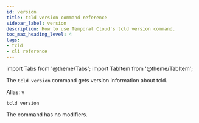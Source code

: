 ```yaml
---
id: version
title: tcld version command reference
sidebar_label: version
description: How to use Temporal Cloud's tcld version command.
toc_max_heading_level: 4
tags:
- tcld
- cli reference
---
```


<!-- THIS FILE IS GENERATED. DO NOT EDIT THIS FILE DIRECTLY -->

import Tabs from '@theme/Tabs';
import TabItem from '@theme/TabItem';

The `tcld version` command gets version information about tcld.

Alias: `v`

`tcld version`

The command has no modifiers.
